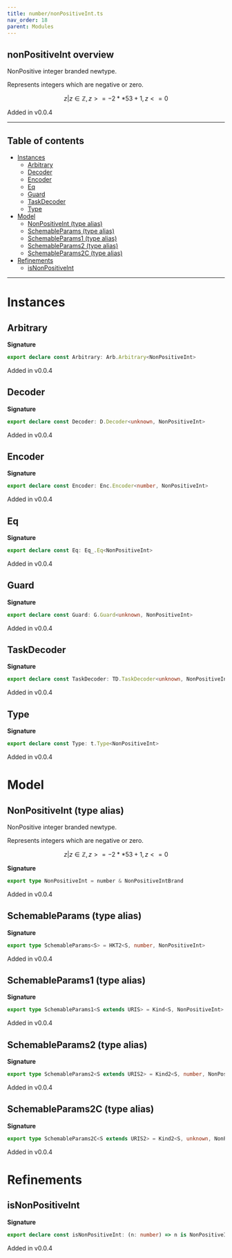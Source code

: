 ```yaml
---
title: number/nonPositiveInt.ts
nav_order: 18
parent: Modules
---
```


## nonPositiveInt overview

NonPositive integer branded newtype.

Represents integers which are negative or zero.

```math
 { z | z ∈ ℤ, z >= -2 ** 53 + 1, z <= 0 }
```

Added in v0.0.4

---

<h2 class="text-delta">Table of contents</h2>

- [Instances](#instances)
  - [Arbitrary](#arbitrary)
  - [Decoder](#decoder)
  - [Encoder](#encoder)
  - [Eq](#eq)
  - [Guard](#guard)
  - [TaskDecoder](#taskdecoder)
  - [Type](#type)
- [Model](#model)
  - [NonPositiveInt (type alias)](#nonpositiveint-type-alias)
  - [SchemableParams (type alias)](#schemableparams-type-alias)
  - [SchemableParams1 (type alias)](#schemableparams1-type-alias)
  - [SchemableParams2 (type alias)](#schemableparams2-type-alias)
  - [SchemableParams2C (type alias)](#schemableparams2c-type-alias)
- [Refinements](#refinements)
  - [isNonPositiveInt](#isnonpositiveint)

---

# Instances

## Arbitrary

**Signature**

```ts
export declare const Arbitrary: Arb.Arbitrary<NonPositiveInt>
```

Added in v0.0.4

## Decoder

**Signature**

```ts
export declare const Decoder: D.Decoder<unknown, NonPositiveInt>
```

Added in v0.0.4

## Encoder

**Signature**

```ts
export declare const Encoder: Enc.Encoder<number, NonPositiveInt>
```

Added in v0.0.4

## Eq

**Signature**

```ts
export declare const Eq: Eq_.Eq<NonPositiveInt>
```

Added in v0.0.4

## Guard

**Signature**

```ts
export declare const Guard: G.Guard<unknown, NonPositiveInt>
```

Added in v0.0.4

## TaskDecoder

**Signature**

```ts
export declare const TaskDecoder: TD.TaskDecoder<unknown, NonPositiveInt>
```

Added in v0.0.4

## Type

**Signature**

```ts
export declare const Type: t.Type<NonPositiveInt>
```

Added in v0.0.4

# Model

## NonPositiveInt (type alias)

NonPositive integer branded newtype.

Represents integers which are negative or zero.

```math
 { z | z ∈ ℤ, z >= -2 ** 53 + 1, z <= 0 }
```

**Signature**

```ts
export type NonPositiveInt = number & NonPositiveIntBrand
```

Added in v0.0.4

## SchemableParams (type alias)

**Signature**

```ts
export type SchemableParams<S> = HKT2<S, number, NonPositiveInt>
```

Added in v0.0.4

## SchemableParams1 (type alias)

**Signature**

```ts
export type SchemableParams1<S extends URIS> = Kind<S, NonPositiveInt>
```

Added in v0.0.4

## SchemableParams2 (type alias)

**Signature**

```ts
export type SchemableParams2<S extends URIS2> = Kind2<S, number, NonPositiveInt>
```

Added in v0.0.4

## SchemableParams2C (type alias)

**Signature**

```ts
export type SchemableParams2C<S extends URIS2> = Kind2<S, unknown, NonPositiveInt>
```

Added in v0.0.4

# Refinements

## isNonPositiveInt

**Signature**

```ts
export declare const isNonPositiveInt: (n: number) => n is NonPositiveInt
```

Added in v0.0.4
